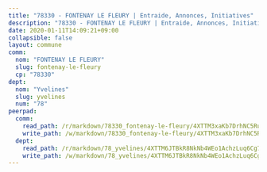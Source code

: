 ```yaml
---
title: "78330 - FONTENAY LE FLEURY | Entraide, Annonces, Initiatives"
description: "78330 - FONTENAY LE FLEURY | Entraide, Annonces, Initiatives"
date: 2020-01-11T14:09:21+09:00
collapsible: false
layout: commune
comm:
  nom: "FONTENAY LE FLEURY"
  slug: fontenay-le-fleury
  cp: "78330"
dept:
  nom: "Yvelines"
  slug: yvelines
  num: "78"
peerpad:
  comm:
    read_path: /r/markdown/78330_fontenay-le-fleury/4XTTM3xaKb7DrhNC5RubXa13n6yEu3kYKBxyV4fqCeotvCgbL
    write_path: /w/markdown/78330_fontenay-le-fleury/4XTTM3xaKb7DrhNC5RubXa13n6yEu3kYKBxyV4fqCeotvCgbL-K3TgTkaoQ9hJwbavAvdEk1sJ7QBUTTVH3s8E289AZ9jnUKAKUENhVN8YXVYwJKe51v3PxNM82o3MfW1RuhytkYXRUrkvFAGjQc48RKXrPr81F1SdPBuvDxHAc2nHS6hnrQcAm2eN
  dept:
    read_path: /r/markdown/78_yvelines/4XTTM6JTBkR8NkNb4WEo1AchzLuq6Cg73ydg7w9pErcQZA13p
    write_path: /w/markdown/78_yvelines/4XTTM6JTBkR8NkNb4WEo1AchzLuq6Cg73ydg7w9pErcQZA13p-K3TgUBFRQCPZwoWqJkunXeSjdgbtU3xzUSsui8DBc3rCTw6mbo4gNvfQRdE99JD3AnVW7fzseq687LKfGWCfAPajih5ByiZ3SpFz1r449oWaDnM5BHKZTbYtf6pEhRvzWbcazhrS
---
```


